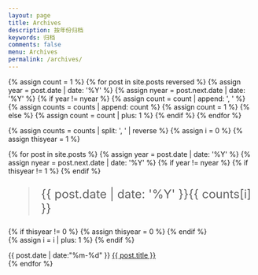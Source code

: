 ```yaml
---
layout: page
title: Archives
description: 按年份归档
keywords: 归档
comments: false
menu: Archives
permalink: /archives/
---
```


<section class="container posts-content">

{% assign count = 1 %}
{% for post in site.posts reversed %}
    {% assign year = post.date | date: '%Y' %}
    {% assign nyear = post.next.date | date: '%Y' %}
    {% if year != nyear %}
        {% assign count = count | append: ', ' %}
        {% assign counts = counts | append: count %}
        {% assign count = 1 %}
    {% else %}
        {% assign count = count | plus: 1 %}
    {% endif %}
{% endfor %}

{% assign counts = counts | split: ', ' | reverse %}
{% assign i = 0 %}
{% assign thisyear = 1 %}

{% for post in site.posts %}
    {% assign year = post.date | date: '%Y' %}
    {% assign nyear = post.next.date | date: '%Y' %}
    {% if year != nyear %}
        {% if thisyear != 1 %}
            </div>
        {% endif %}
            <blockquote style="font-size: 1.5rem;">{{ post.date | date: '%Y' }}<span class="title-badge">{{ counts[i] }}</span></blockquote>
        {% if thisyear != 0 %}
            {% assign thisyear = 0 %}
        {% endif %}
        <div class="posts-list">
        {% assign i = i | plus: 1 %}
    {% endif %}
    
<div class="posts-list-item">
    <span class="posts-list-meta">{{ post.date | date:"%m-%d" }}</span>
    <a class="posts-list-name" href="{{ site.cdn }}{{ post.url }}">{{ post.title }}</a>
</div>
{% endfor %}
</div>
</section>
